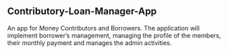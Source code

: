## Contributory-Loan-Manager-App

An app for Money Contributors and Borrowers. The application will implement borrower’s management, managing the profile of the members, their monthly payment and manages the admin activities.